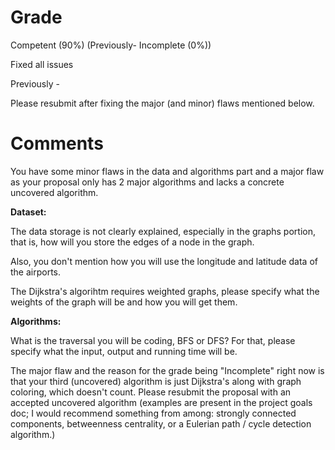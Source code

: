 # Grade

Competent (90%) (Previously- Incomplete (0%))

Fixed all issues

Previously - 

Please resubmit after fixing the major (and minor) flaws mentioned below.

# Comments

You have some minor flaws in the data and algorithms part and a major flaw as your proposal only has 2 major algorithms and lacks a concrete uncovered algorithm. 

**Dataset:** 

The data storage is not clearly explained, especially in the graphs portion, that is, how will you store the edges of a node in the graph.

Also, you don't mention how you will use the longitude and latitude data of the airports.

The Dijkstra's algorihtm requires weighted graphs, please specify what the weights of the graph will be and how you will get them.

**Algorithms:** 

What is the traversal you will be coding, BFS or DFS? For that, please specify what the input, output and running time will be.

The major flaw and the reason for the grade being "Incomplete" right now is that your third (uncovered) algorithm is just Dijkstra's along with graph coloring, which doesn't count. Please resubmit the proposal with an accepted uncovered algorithm (examples are present in the project goals doc; I would recommend something from among: strongly connected components, betweenness centrality, or a Eulerian path / cycle detection algorithm.)
